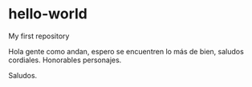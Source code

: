 # hello-world
My first repository

Hola gente como andan, espero se encuentren lo más de bien, saludos cordiales. Honorables personajes.

Saludos.
